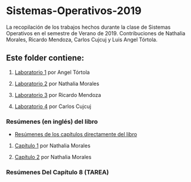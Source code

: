 # Sistemas-Operativos-2019
La recopilación de los trabajos hechos durante la clase de Sistemas Operativos en el semestre de Verano de 2019. Contribuciones de Nathalia Morales, Ricardo Mendoza, Carlos Cujcuj y Luis Angel Tórtola.


## Este folder contiene:

1. [Laboratorio 1](https://github.com/nathsmo/Sistemas-Operativos-2019/blob/master/Lab%2001) por Angel Tórtola

2. [Laboratorio 2](https://github.com/nathsmo/Sistemas-Operativos-2019/blob/master/Repaso%20Semana%202%20Sistemas%20Operativos%202019.ipynb) por Nathalia Morales

3. [Laboratorio 3](https://github.com/nathsmo/Sistemas-Operativos-2019/blob/master/Laboratorio%203%20Sistemas%20Operativos.ipynb) por Ricardo Mendoza

4. [Laboratorio 4](https://github.com/nathsmo/Sistemas-Operativos-2019/blob/master/lab4/contexSwitch.md) por Carlos Cujcuj

### Resúmenes (en inglés) del libro

* [Resúmenes de los capítulos directamente del libro](https://github.com/nathsmo/Sistemas-Operativos-2019/blob/master/Chapter_Summaries/Chapter%20Summaries.pdf)

1. [Capítulo 1](https://github.com/nathsmo/Sistemas-Operativos-2019/blob/master/Chapter_Summaries/Summary%20Chapter%20One%20-%20Operating%20System.pdf) por Nathalia Morales

2. [Capítulo 2](https://github.com/nathsmo/Sistemas-Operativos-2019/blob/master/Chapter_Summaries/Summary%20Chapter%20Two%20-%20Operating%20System%20Structures.pdf) por Nathalia Morales


### Resúmenes Del Capítulo 8 (TAREA)
